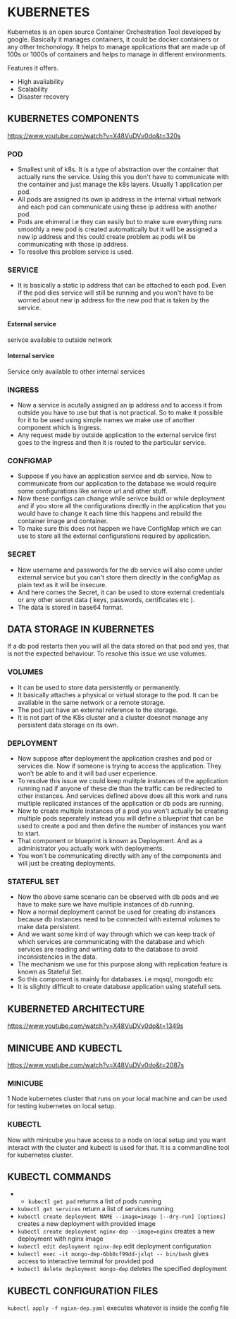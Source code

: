 # KUBERNETES

Kubernetes is an open source Container Orchestration Tool developed by google. Basically it manages containers, it could be docker containers or any other techonology. It helps to manage applications that are made up of 100s or 1000s of containers and helps to manage in different environments.

Features it offers.

- High avaliability
- Scalability
- Disaster recovery

## KUBERNETES COMPONENTS

https://www.youtube.com/watch?v=X48VuDVv0do&t=320s

### POD

- Smallest unit of k8s. It is a type of abstraction over the container that actually runs the service. Using this you don't have to communicate with the container and just manage the k8s layers. Usually 1 application per pod.
- All pods are assigned its own ip address in the internal virtual network and each pod can communicate using these ip address with another pod.
- Pods are ehimeral i.e they can easily but to make sure everything runs smoothly a new pod is created automatically but it will be assigned a new ip address and this could create problem as pods will be communicating with those ip address.
- To resolve this problem service is used.

### SERVICE

- It is basically a static ip address that can be attached to each pod. Even if the pod dies service will still be running and you won't have to be worried about new ip address for the new pod that is taken by the service.

#### External service

serivce available to outside network

#### Internal service

Service only available to other internal services

### INGRESS

- Now a service is acutally assigned an ip address and to access it from outside you have to use but that is not practical. So to make it possible for it to be used using simple names we make use of another component which is Ingress.
- Any request made by outside application to the external service first goes to the Ingress and then it is routed to the particular service.

### CONFIGMAP

- Suppose if you have an application service and db service. Now to communicate from our application to the database we would require some configurations like serivce url and other stuff.
- Now these configs can change while serivce build or while deployment and if you store all the configurations directly in the application that you would have to change it each time this happens and rebuild the container image and container.
- To make sure this does not happen we have ConfigMap which we can use to store all the external configurations required by application.

### SECRET

- Now username and passwords for the db service will also come under external service but you can't store them directly in the configMap as plain text as it will be insecure.
- And here comes the Secret, it can be used to store external credentials or any other secret data ( keys, passwords, certificates etc ).
- The data is stored in base64 format.

## DATA STORAGE IN KUBERNETES

If a db pod restarts then you will all the data stored on that pod and yes, that is not the expected behaviour. To resolve this issue we use volumes.

### VOLUMES

- It can be used to store data persistently or permanently.
- It basically attaches a physical or virtual storage to the pod. It can be available in the same network or a remote storage.
- The pod just have an external reference to the storage.
- It is not part of the K8s cluster and a cluster doesnot manage any persistent data storage on its own.

### DEPLOYMENT

- Now suppose after deployment the application crashes and pod or services die. Now if someone is trying to access the application. They won't be able to and it will bad user ecperience.
- To resolve this issue we could keep mulitple instances of the application running nad if anyone of these die than the traffic can be redirected to other instances. And services defined above does all this work and runs multiple replicated instances of the application or db pods are running.
- Now to create multiple instances of a pod you won't actually be creating multiple pods seperately instead you will define a blueprint that can be used to create a pod and then define the number of instances you want to start.
- That component or blueprint is known as Deployment. And as a administrator you actually work with deployments.
- You won't be communicating directly with any of the components and will just be creating deployments.

### STATEFUL SET

- Now the above same scenario can be observed with db pods and we have to make sure we have multiple instances of db running.
- Now a normal deployment cannot be used for creating db instances because db instances need to be connected with external volumes to make data persistent.
- And we want some kind of way through which we can keep track of which services are communicating with the database and which services are reading and writing data to the database to avoid inconsistencies in the data.
- The mechanism we use for this purpose along with replication feature is known as Stateful Set.
- So this component is mainly for databases. i.e mqsql, mongodb etc
- It is slightly difficult to create database application using statefull sets.

## KUBERNETED ARCHITECTURE

https://www.youtube.com/watch?v=X48VuDVv0do&t=1349s

## MINICUBE AND KUBECTL

https://www.youtube.com/watch?v=X48VuDVv0do&t=2087s

### MINICUBE

1 Node kubernetes cluster that runs on your local machine and can be used for testing kubernetes on local setup.

### KUBECTL

Now with minicube you have access to a node on local setup and you want interact with the cluster and kubectl is used for that. It is a commandline tool for kubernetes cluster.

## KUBECTL COMMANDS

- - `kubectl get pod` returns a list of pods running
- `kubectl get services` return a list of services running
- `kubectl create deployment NAME --image=image [--dry-run] [options]` creates a new deployment with provided image
- `kubectl create deployment nginx-dep --image=nginx` creates a new deployment with nginx image
- `kubectl edit deployment nginx-dep` edit deployment configuration
- `kubectl exec -it mongo-dep-6bb8cf99dd-jxlqt -- bin/bash` gives access to interactive terminal for provided pod
- `kubectl delete deployment mongo-dep` deletes the specified deployment

## KUBECTL CONFIGURATION FILES

`kubectl apply -f ngixn-dep.yaml` executes whatever is inside the config file
